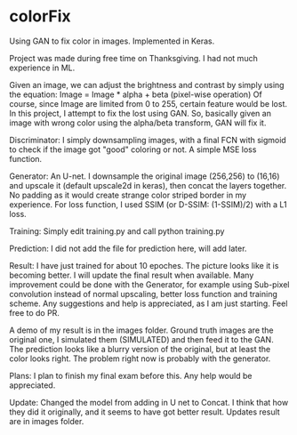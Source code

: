# colorFix
Using GAN to fix color in images. Implemented in Keras.

Project was made during free time on Thanksgiving. I had not much experience in ML.

Given an image, we can adjust the brightness and contrast by simply using the equation: Image = Image * alpha + beta (pixel-wise operation)
Of course, since Image are limited from 0 to 255, certain feature would be lost.
In this project, I attempt to fix the lost using GAN. So, basically given an image with wrong color using the alpha/beta transform, GAN will fix it.

Discriminator:
I simply downsampling images, with a final FCN with sigmoid to check if the image got "good" coloring or not.
A simple MSE loss function.

Generator:
An U-net. I downsample the original image (256,256) to (16,16) and upscale it (default upscale2d in keras), then concat the layers together.
No padding as it would create strange color striped border in my experience.
For loss function, I used SSIM (or D-SSIM: (1-SSIM)/2) with a L1 loss.

Training:
Simply edit training.py and call python training.py

Prediction:
I did not add the file for prediction here, will add later.

Result:
I have just trained for about 10 epoches. The picture looks like it is becoming better. I will update the final result when available.
Many improvement could be done with the Generator, for example using Sub-pixel convolution instead of normal upscaling, better loss function and training scheme.
Any suggestions and help is appreciated, as I am just starting. Feel free to do PR.

A demo of my result is in the images folder. Ground truth images are the original one, I simulated them (SIMULATED) and then feed it to the GAN.
The prediction looks like a blurry version of the original, but at least the color looks right. The problem right now is probably with the generator.



Plans:
I plan to finish my final exam before this. Any help would be appreciated.

Update:
Changed the model from adding in U net to Concat. I think that how they did it originally, and it seems to have got better result.
Updates result are in images folder.

